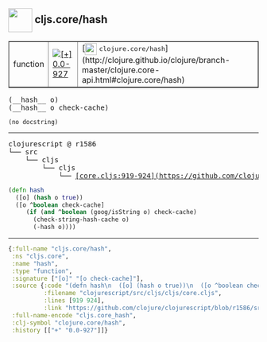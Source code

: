 ## <img width="48px" valign="middle" src="http://i.imgur.com/Hi20huC.png"> cljs.core/hash

 <table border="1">
<tr>
<td>function</td>
<td><a href="https://github.com/cljsinfo/api-refs/tree/0.0-927"><img valign="middle" alt="[+] 0.0-927" src="https://img.shields.io/badge/+-0.0--927-lightgrey.svg"></a> </td>
<td>
[<img height="24px" valign="middle" src="http://i.imgur.com/1GjPKvB.png"> <samp>clojure.core/hash</samp>](http://clojure.github.io/clojure/branch-master/clojure.core-api.html#clojure.core/hash)
</td>
</tr>
</table>

 <samp>
(__hash__ o)<br>
(__hash__ o check-cache)<br>
</samp>

```
(no docstring)
```

---

 <pre>
clojurescript @ r1586
└── src
    └── cljs
        └── cljs
            └── <ins>[core.cljs:919-924](https://github.com/clojure/clojurescript/blob/r1586/src/cljs/cljs/core.cljs#L919-L924)</ins>
</pre>

```clj
(defn hash
  ([o] (hash o true))
  ([o ^boolean check-cache]
     (if (and ^boolean (goog/isString o) check-cache)
       (check-string-hash-cache o)
       (-hash o))))
```


---

```clj
{:full-name "cljs.core/hash",
 :ns "cljs.core",
 :name "hash",
 :type "function",
 :signature ["[o]" "[o check-cache]"],
 :source {:code "(defn hash\n  ([o] (hash o true))\n  ([o ^boolean check-cache]\n     (if (and ^boolean (goog/isString o) check-cache)\n       (check-string-hash-cache o)\n       (-hash o))))",
          :filename "clojurescript/src/cljs/cljs/core.cljs",
          :lines [919 924],
          :link "https://github.com/clojure/clojurescript/blob/r1586/src/cljs/cljs/core.cljs#L919-L924"},
 :full-name-encode "cljs.core_hash",
 :clj-symbol "clojure.core/hash",
 :history [["+" "0.0-927"]]}

```
